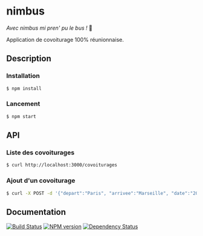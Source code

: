 # nimbus
*Avec nimbus mi pren' pu le bus !* 🚌

Application de covoiturage 100% réunionnaise.

## Description

### Installation

```bash
$ npm install
```
### Lancement
    
```bash
$ npm start
```

## API

### Liste des covoiturages

```bash
$ curl http://localhost:3000/covoiturages
```

### Ajout d'un covoiturage

```bash
$ curl -X POST -d '{"depart":"Paris", "arrivee":"Marseille", "date":"2017-01-01"}' http://localhost:3000/covoiturages
```

## Documentation

[![Build Status](https://travis-ci.org/nimbus-app/nimbus.svg?branch=master)](https://travis-ci.org/nimbus-app/nimbus)
[![NPM version](https://badge.fury.io/js/nimbus.svg)](https://badge.fury.io/js/nimbus)
[![Dependency Status](https://img.shields.io/npm/dm/nimbus.svg)](https://www.npmjs.com/package/nimbus)